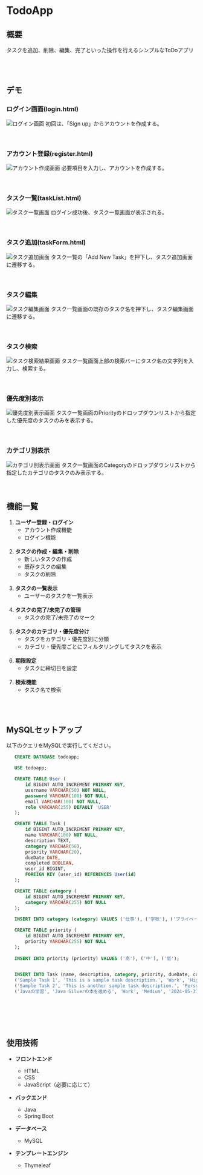 # TodoApp

## 概要
タスクを追加、削除、編集、完了といった操作を行えるシンプルなToDoアプリ<br><br><br><br>

## デモ
### ログイン画面(login.html)
![ログイン画面](src/main/resources/static/img/Sign-in.png)
初回は、「Sign up」からアカウントを作成する。<br><br><br>

### アカウント登録(register.html)
![アカウント作成画面](src/main/resources/static/img/sign-up.png)
必要項目を入力し、アカウントを作成する。<br><br><br>

### タスク一覧(taskList.html)
![タスク一覧画面](src/main/resources/static/img/taskList.png)
ログイン成功後、タスク一覧画面が表示される。<br><br><br>

### タスク追加(taskForm.html)
![タスク追加画面](src/main/resources/static/img/newtask.png)
タスク一覧の「Add New Task」を押下し、タスク追加画面に遷移する。<br><br><br>

### タスク編集
![タスク編集画面](src/main/resources/static/img/updatetask.png)
タスク一覧画面の既存のタスク名を押下し、タスク編集画面に遷移する。<br><br><br>

### タスク検索
![タスク検索結果画面](src/main/resources/static/img/listSearch.png)
タスク一覧画面上部の検索バーにタスク名の文字列を入力し、検索する。<br><br><br>

### 優先度別表示
![優先度別表示画面](src/main/resources/static/img/listPriority.png)
タスク一覧画面のPriorityのドロップダウンリストから指定した優先度のタスクのみを表示する。<br><br><br>

### カテゴリ別表示
![カテゴリ別表示画面](src/main/resources/static/img/listCategory.png)
タスク一覧画面のCategoryのドロップダウンリストから指定したカテゴリのタスクのみ表示する。<br><br><br>

## 機能一覧
1. **ユーザー登録・ログイン**
   - アカウント作成機能
   - ログイン機能
<br><br>
2. **タスクの作成・編集・削除**
   - 新しいタスクの作成
   - 既存タスクの編集
   - タスクの削除
<br><br>
3. **タスクの一覧表示**
   - ユーザーのタスクを一覧表示
<br><br>
4. **タスクの完了/未完了の管理**
   - タスクの完了/未完了のマーク
<br><br>
5. **タスクのカテゴリ・優先度分け**
   - タスクをカテゴリ・優先度別に分類
   - カテゴリ・優先度ごとにフィルタリングしてタスクを表示
<br><br>
6. **期限設定**
   - タスクに締切日を設定
<br><br>
7. **検索機能**
   - タスク名で検索<br><br><br><br>

## MySQLセットアップ
以下のクエリをMySQLで実行してください。
 ```sql
    CREATE DATABASE todoapp;

    USE todoapp;

    CREATE TABLE User (
        id BIGINT AUTO_INCREMENT PRIMARY KEY,
        username VARCHAR(50) NOT NULL,
        password VARCHAR(100) NOT NULL,
        email VARCHAR(100) NOT NULL,
        role VARCHAR(255) DEFAULT 'USER'
    );

    CREATE TABLE Task (
        id BIGINT AUTO_INCREMENT PRIMARY KEY,
        name VARCHAR(100) NOT NULL,
        description TEXT,
        category VARCHAR(50),
        priority VARCHAR(20),
        dueDate DATE,
        completed BOOLEAN,
        user_id BIGINT,
        FOREIGN KEY (user_id) REFERENCES User(id)
    );

    CREATE TABLE category (
        id BIGINT AUTO_INCREMENT PRIMARY KEY,
        category VARCHAR(255) NOT NULL
    );
    
    INSERT INTO category (category) VALUES ('仕事'), ('学校'), ('プライベート');

    CREATE TABLE priority (
        id BIGINT AUTO_INCREMENT PRIMARY KEY,
        priority VARCHAR(255) NOT NULL
    );
    
    INSERT INTO priority (priority) VALUES ('高'), ('中'), ('低');


    INSERT INTO Task (name, description, category, priority, dueDate, completed, user_id) VALUES 
    ('Sample Task 1', 'This is a sample task description.', 'Work', 'High', '2024-12-31', false, 1),
    ('Sample Task 2', 'This is another sample task description.', 'Personal', 'Medium', '2024-11-30', true, 1),
    ('Javaの学習', 'Java Silverの本を進める', 'Work', 'Medium', '2024-05-31', false, 1);
```
<br><br><br><br>

## 使用技術
- **フロントエンド**
  - HTML
  - CSS
  - JavaScript（必要に応じて）

- **バックエンド**
  - Java
  - Spring Boot

- **データベース**
  - MySQL

- **テンプレートエンジン**
  - Thymeleaf

